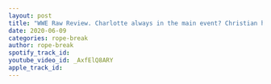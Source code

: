 ```yaml
---
layout: post
title: "WWE Raw Review. Charlotte always in the main event? Christian hypes Edge. Go Home show for Backlash"
date: 2020-06-09
categories: rope-break
author: rope-break
spotify_track_id: 
youtube_video_id: _AxfElQ8ARY
apple_track_id: 
---
```

